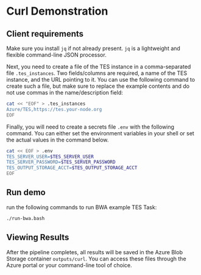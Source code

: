 # Curl Demonstration


## Client requirements


Make sure you install `jq` if not already present. `jq` is a lightweight and flexible command-line JSON processor.


Next, you need to create a file of the TES instance in a
comma-separated file `.tes_instances`. Two fields/columns are required, a
name of the TES instance, and the URL pointing to it. You can use the
following command to create such a file, but make sure to replace the example
contents and do not use commas in the name/description field:

```bash
cat << "EOF" > .tes_instances
Azure/TES,https://tes.your-node.org
EOF
```

Finally, you will need to create a secrets file `.env` with the following
command.  You can either set the environment variables in your shell or set the
actual values in the command below.

```bash
cat << EOF > .env
TES_SERVER_USER=$TES_SERVER_USER
TES_SERVER_PASSWORD=$TES_SERVER_PASSWORD
TES_OUTPUT_STORAGE_ACCT=$TES_OUTPUT_STORAGE_ACCT
EOF
```

## Run demo

run the following commands to run BWA example TES Task:

```bash
./run-bwa.bash
```

## Viewing Results

After the pipeline completes, all results will be saved in the Azure Blob Storage container `outputs/curl`. You can access these files through the Azure portal or your command-line tool of choice.
